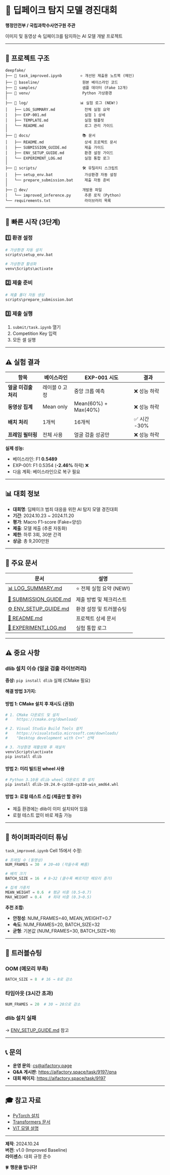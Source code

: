 # 🎯 딥페이크 탐지 모델 경진대회

**행정안전부 / 국립과학수사연구원 주관**

이미지 및 동영상 속 딥페이크를 탐지하는 AI 모델 개발 프로젝트

---

## 📁 프로젝트 구조

```
deepfake/
├── 📓 task_improved.ipynb        ⭐ 개선된 제출용 노트북 (메인)
├── 📁 baseline/                   원본 베이스라인 코드
├── 📁 samples/                    샘플 데이터 (Fake 12개)
├── 📁 venv/                       Python 가상환경
│
├── 📁 log/                       📊 실험 로그 (NEW!)
│   ├── LOG_SUMMARY.md             전체 실험 요약
│   ├── EXP-001.md                 실험 1 상세
│   ├── TEMPLATE.md                실험 템플릿
│   └── README.md                  로그 관리 가이드
│
├── 📁 docs/                       📚 문서
│   ├── README.md                  상세 프로젝트 문서
│   ├── SUBMISSION_GUIDE.md        제출 가이드
│   ├── ENV_SETUP_GUIDE.md         환경 설정 가이드
│   └── EXPERIMENT_LOG.md          실험 통합 로그
│
├── 📁 scripts/                    🛠️ 유틸리티 스크립트
│   ├── setup_env.bat              가상환경 자동 설정
│   └── prepare_submission.bat     제출 자동 준비
│
├── 📁 dev/                        개발용 파일
│   └── improved_inference.py      추론 로직 (Python)
└── requirements.txt               라이브러리 목록
```

---

## 🚀 빠른 시작 (3단계)

### 1️⃣ 환경 설정
```bash
# 가상환경 자동 설치
scripts\setup_env.bat

# 가상환경 활성화
venv\Scripts\activate
```

### 2️⃣ 제출 준비
```bash
# 제출 폴더 자동 생성
scripts\prepare_submission.bat
```

### 3️⃣ 제출 실행
1. `submit/task.ipynb` 열기
2. Competition Key 입력
3. 모든 셀 실행

---

## ⚠️ 실험 결과

| 항목 | 베이스라인 | EXP-001 시도 | 결과 |
|------|-----------|-------------|------|
| **얼굴 미검출 처리** | 레이블 0 고정 | 중앙 크롭 예측 | ❌ 성능 하락 |
| **동영상 집계** | Mean only | Mean(60%) + Max(40%) | ❌ 성능 하락 |
| **배치 처리** | 1개씩 | 16개씩 | ✅ 시간 -30% |
| **프레임 필터링** | 전체 사용 | 얼굴 검출 성공만 | ❌ 성능 하락 |

**실제 성능:** 
- 베이스라인: F1 **0.5489**
- EXP-001: F1 0.5354 (**-2.46%** 하락) ❌
- 다음 계획: 베이스라인으로 복구 필요

---

## 📊 대회 정보

- **대회명**: 딥페이크 범죄 대응을 위한 AI 탐지 모델 경진대회
- **기간**: 2024.10.23 ~ 2024.11.20
- **평가**: Macro F1-score (Fake=양성)
- **제출**: 모델 제출 (추론 자동화)
- **제한**: 하루 3회, 30분 간격
- **상금**: 총 9,200만원

---

## 📝 주요 문서

| 문서 | 설명 |
|------|------|
| [📊 LOG_SUMMARY.md](log/LOG_SUMMARY.md) | ⭐ 전체 실험 요약 (NEW!) |
| [📘 SUBMISSION_GUIDE.md](docs/SUBMISSION_GUIDE.md) | 제출 방법 및 체크리스트 |
| [⚙️ ENV_SETUP_GUIDE.md](docs/ENV_SETUP_GUIDE.md) | 환경 설정 및 트러블슈팅 |
| [📖 README.md](docs/README.md) | 프로젝트 상세 문서 |
| [🧪 EXPERIMENT_LOG.md](docs/EXPERIMENT_LOG.md) | 실험 통합 로그 |

---

## ⚠️ 중요 사항

### dlib 설치 이슈 (얼굴 검출 라이브러리)

**증상:** `pip install dlib` 실패 (CMake 필요)

**해결 방법 3가지:**

#### 방법 1: CMake 설치 후 재시도 (권장)
```bash
# 1. CMake 다운로드 및 설치
#    https://cmake.org/download/

# 2. Visual Studio Build Tools 설치
#    https://visualstudio.microsoft.com/downloads/
#    "Desktop development with C++" 선택

# 3. 가상환경 재활성화 후 재설치
venv\Scripts\activate
pip install dlib
```

#### 방법 2: 미리 빌드된 wheel 사용
```bash
# Python 3.10용 dlib wheel 다운로드 후 설치
pip install dlib-19.24.0-cp310-cp310-win_amd64.whl
```

#### 방법 3: 로컬 테스트 스킵 (제출만 할 경우)
- 제출 환경에는 dlib이 이미 설치되어 있음
- 로컬 테스트 없이 바로 제출 가능

---

## 🔧 하이퍼파라미터 튜닝

`task_improved.ipynb` Cell 15에서 수정:

```python
# 프레임 수 (동영상)
NUM_FRAMES = 30  # 20~40 (작을수록 빠름)

# 배치 크기
BATCH_SIZE = 16  # 8~32 (클수록 빠르지만 메모리 증가)

# 집계 가중치
MEAN_WEIGHT = 0.6  # 평균 비중 (0.5~0.7)
MAX_WEIGHT = 0.4   # 최대 비중 (0.3~0.5)
```

**추천 조합:**
- **안정성**: NUM_FRAMES=40, MEAN_WEIGHT=0.7
- **속도**: NUM_FRAMES=20, BATCH_SIZE=32
- **균형**: 기본값 (NUM_FRAMES=30, BATCH_SIZE=16)

---

## 🐛 트러블슈팅

### OOM (메모리 부족)
```python
BATCH_SIZE = 8  # 16 → 8로 감소
```

### 타임아웃 (3시간 초과)
```python
NUM_FRAMES = 20  # 30 → 20으로 감소
```

### dlib 설치 실패
→ [ENV_SETUP_GUIDE.md](docs/ENV_SETUP_GUIDE.md) 참고

---

## 📞 문의

- **운영 문의**: cs@aifactory.page
- **Q&A 게시판**: https://aifactory.space/task/9197/qna
- **대회 페이지**: https://aifactory.space/task/9197

---

## 🎓 참고 자료

- [PyTorch 설치](https://pytorch.org/get-started/locally/)
- [Transformers 문서](https://huggingface.co/docs/transformers)
- [ViT 모델 설명](https://huggingface.co/google/vit-base-patch16-224)

---

**제작**: 2024.10.24  
**버전**: v1.0 (Improved Baseline)  
**라이센스**: 대회 규정 준수

🍀 **행운을 빕니다!**

